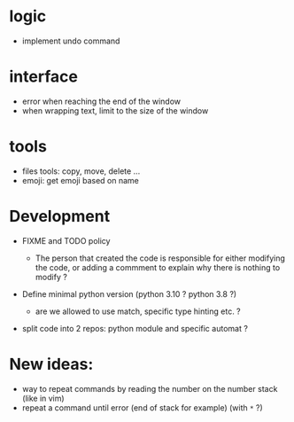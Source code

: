 # logic
 - implement undo command

# interface
 - error when reaching the end of the window
 - when wrapping text, limit to the size of the window

# tools
 - files tools: copy, move, delete ...
 - emoji: get emoji based on name

# Development
 - FIXME and TODO policy
     - The person that created the code is responsible for either modifying the code, or adding a commment to explain why there is nothing to modify ?
 - Define minimal python version (python 3.10 ? python 3.8 ?)
     - are we allowed to use match, specific type hinting etc. ?

- split code into 2 repos: python module and specific automat ?


# New ideas:
 - way to repeat commands by reading the number on the number stack (like in vim)
 - repeat a command until error (end of stack for example) (with `*` ?)



